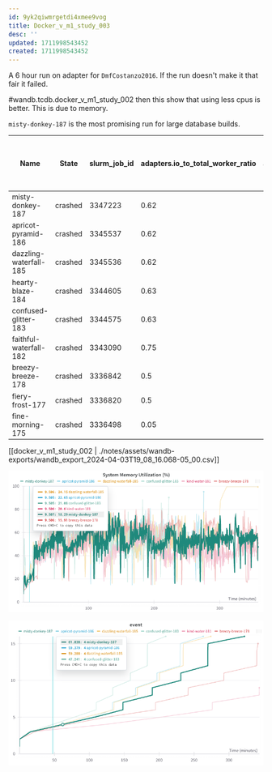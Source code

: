 ```yaml
---
id: 9yk2qiwmrgetdi4xmee9vog
title: Docker_v_m1_study_003
desc: ''
updated: 1711998543452
created: 1711998543452
---
```

A 6 hour run on adapter for `DmfCostanzo2016`. If the run doesn't make it that fair it failed.

#wandb.tcdb.docker_v_m1_study_002 then this show that using less cpus is better. This is due to memory.

`misty-donkey-187` is the most promising run for large database builds.

| Name                   | State   | slurm_job_id | adapters.io_to_total_worker_ratio | adapters.chunk_size | adapters.loader_batch_size | io_workers | process_workers | num_workers | Runtime | event | Run Greater Than 5 hr 50 min (OOM) |
| ---------------------- | ------- | ------------ | --------------------------------- | ------------------- | -------------------------- | ---------- | --------------- | ----------- | ------- | ----- | ---------------------------------- |
| misty-donkey-187       | crashed | 3347223      | 0.62                              | 20000               | 1000                       | 40         | 24              | 64          | 21522   | 16    | FALSE                              |
| apricot-pyramid-186    | crashed | 3345537      | 0.62                              | 30000               | 1000                       | 40         | 24              | 64          | 16541   | 16    | FALSE                              |
| dazzling-waterfall-185 | crashed | 3345536      | 0.62                              | 30000               | 1000                       | 40         | 24              | 64          | 21499   | 16    | FALSE                              |
| hearty-blaze-184       | crashed | 3344605      | 0.63                              | 60000               | 1000                       | 41         | 23              | 64          | 21534   | 7     | FALSE                              |
| confused-glitter-183   | crashed | 3344575      | 0.63                              | 40000               | 1000                       | 41         | 23              | 64          | 16103   | 16    | FALSE                              |
| faithful-waterfall-182 | crashed | 3343090      | 0.75                              | 100000              | 1000                       | 48         | 16              | 64          | 9142    | 11    | FALSE                              |
| breezy-breeze-178      | crashed | 3336842      | 0.5                               | 10000               | 1000                       | 32         | 32              | 64          | 21512   | 15    | FALSE                              |
| fiery-frost-177        | crashed | 3336820      | 0.5                               | 4000                | 400                        | 32         | 32              | 64          | 21512   | 5     | FALSE                              |
| fine-morning-175       | crashed | 3336498      | 0.05                              | 5000                | 1000                       | 4          | 60              | 64          | 5341    | 2     | FALSE                              |

[[docker_v_m1_study_002 | ./notes/assets/wandb-exports/wandb_export_2024-04-03T19_08_16.068-05_00.csv]]

![](./assets/images/tags.wandb.tcdb.docker_v_m1_study_003.md.docker_v_m1_study_003-system_memory_utilization.png)

![](./assets/images/tags.wandb.tcdb.docker_v_m1_study_003.md.docker_v_m1_study_003-event_log.png)

